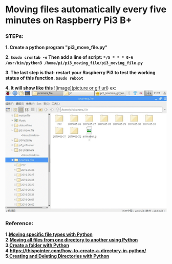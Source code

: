 # Moving files automatically every five minutes on Raspberry Pi3 B+

### STEPs:

**1. Create a python program "pi3_move_file.py"**

**2. `$sudo crontab -e` Then add a line of script: `*/5 * * * 0-6 /usr/bin/python3 /home/pi/pi3_moving_file/pi3_moving_file.py`**

**3. The last step is that: restart your Raspberry Pi3 to test the working status of this function.  `$sudo reboot`**

**4. It will show like this**
![image](picture or gif url)
ex:![movefile](https://github.com/HLLINN/pi3_move_file/blob/master/movefile.gif)


### Reference:

**1.[Moving specific file types with Python](https://stackoverflow.com/questions/23556040/moving-specific-file-types-with-python)
<br/>
2.[Moving all files from one directory to another using Python](https://stackoverflow.com/questions/41826868/moving-all-files-from-one-directory-to-another-using-python)
<br/>
3.[Create a folder with Python](https://gist.github.com/keithweaver/562d3caa8650eefe7f84fa074e9ca949)
<br/>
4.<https://thispointer.com/how-to-create-a-directory-in-python/>
<br/>
5.[Creating and Deleting Directories with Python](https://stackabuse.com/creating-and-deleting-directories-with-python/)**
<br/>


